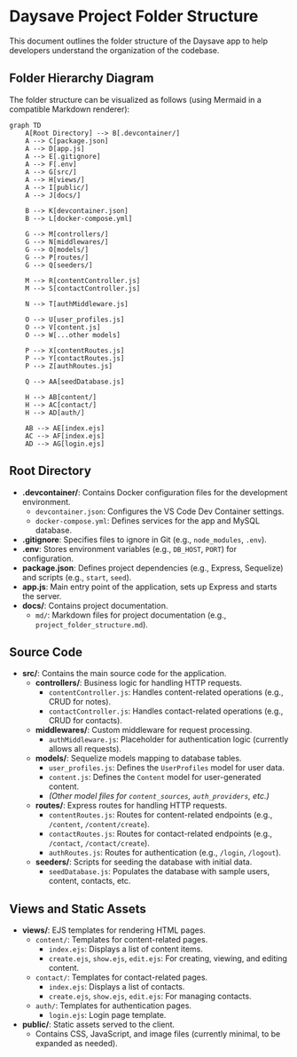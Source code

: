 # Daysave Project Folder Structure

This document outlines the folder structure of the Daysave app to help developers understand the organization of the codebase.

## Folder Hierarchy Diagram

The folder structure can be visualized as follows (using Mermaid in a compatible Markdown renderer):
```
graph TD
    A[Root Directory] --> B[.devcontainer/]
    A --> C[package.json]
    A --> D[app.js]
    A --> E[.gitignore]
    A --> F[.env]
    A --> G[src/]
    A --> H[views/]
    A --> I[public/]
    A --> J[docs/]
    
    B --> K[devcontainer.json]
    B --> L[docker-compose.yml]
    
    G --> M[controllers/]
    G --> N[middlewares/]
    G --> O[models/]
    G --> P[routes/]
    G --> Q[seeders/]
    
    M --> R[contentController.js]
    M --> S[contactController.js]
    
    N --> T[authMiddleware.js]
    
    O --> U[user_profiles.js]
    O --> V[content.js]
    O --> W[...other models]
    
    P --> X[contentRoutes.js]
    P --> Y[contactRoutes.js]
    P --> Z[authRoutes.js]
    
    Q --> AA[seedDatabase.js]
    
    H --> AB[content/]
    H --> AC[contact/]
    H --> AD[auth/]
    
    AB --> AE[index.ejs]
    AC --> AF[index.ejs]
    AD --> AG[login.ejs]
```

## Root Directory

- **.devcontainer/**: Contains Docker configuration files for the development environment.
  - `devcontainer.json`: Configures the VS Code Dev Container settings.
  - `docker-compose.yml`: Defines services for the app and MySQL database.
- **.gitignore**: Specifies files to ignore in Git (e.g., `node_modules`, `.env`).
- **.env**: Stores environment variables (e.g., `DB_HOST`, `PORT`) for configuration.
- **package.json**: Defines project dependencies (e.g., Express, Sequelize) and scripts (e.g., `start`, `seed`).
- **app.js**: Main entry point of the application, sets up Express and starts the server.
- **docs/**: Contains project documentation.
  - `md/`: Markdown files for project documentation (e.g., `project_folder_structure.md`).

## Source Code

- **src/**: Contains the main source code for the application.
  - **controllers/**: Business logic for handling HTTP requests.
    - `contentController.js`: Handles content-related operations (e.g., CRUD for notes).
    - `contactController.js`: Handles contact-related operations (e.g., CRUD for contacts).
  - **middlewares/**: Custom middleware for request processing.
    - `authMiddleware.js`: Placeholder for authentication logic (currently allows all requests).
  - **models/**: Sequelize models mapping to database tables.
    - `user_profiles.js`: Defines the `UserProfiles` model for user data.
    - `content.js`: Defines the `Content` model for user-generated content.
    - *(Other model files for `content_sources`, `auth_providers`, etc.)*
  - **routes/**: Express routes for handling HTTP requests.
    - `contentRoutes.js`: Routes for content-related endpoints (e.g., `/content`, `/content/create`).
    - `contactRoutes.js`: Routes for contact-related endpoints (e.g., `/contact`, `/contact/create`).
    - `authRoutes.js`: Routes for authentication (e.g., `/login`, `/logout`).
  - **seeders/**: Scripts for seeding the database with initial data.
    - `seedDatabase.js`: Populates the database with sample users, content, contacts, etc.

## Views and Static Assets

- **views/**: EJS templates for rendering HTML pages.
  - `content/`: Templates for content-related pages.
    - `index.ejs`: Displays a list of content items.
    - `create.ejs`, `show.ejs`, `edit.ejs`: For creating, viewing, and editing content.
  - `contact/`: Templates for contact-related pages.
    - `index.ejs`: Displays a list of contacts.
    - `create.ejs`, `show.ejs`, `edit.ejs`: For managing contacts.
  - `auth/`: Templates for authentication pages.
    - `login.ejs`: Login page template.
- **public/**: Static assets served to the client.
  - Contains CSS, JavaScript, and image files (currently minimal, to be expanded as needed).